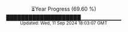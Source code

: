 <p align="center">
⏳Year Progress (69.60 %)<br>
████████████████████▁▁▁▁▁▁▁▁▁▁ <br>
<sub>Updated: Wed, 11 Sep 2024 18:03:07 GMT</sub>
</p>

